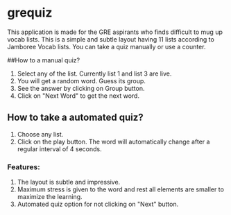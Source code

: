 # grequiz
This application is made for the GRE aspirants who finds difficult to mug up vocab lists. This is a simple and subtle layout having 11 lists according to Jamboree Vocab lists. You can take a quiz manually or use a counter. 

##How to a manual quiz?
  1. Select any of the list. Currently list 1 and list 3 are live.
  2. You will get a random word. Guess its group.
  3. See the answer by clicking on Group button.
  4. Click on "Next Word" to get the next word.

## How to take a automated quiz?
  1. Choose any list.
  2. Click on the play button.
The word will automatically change after a regular interval of 4 seconds. 

### Features:
 1. The layout is subtle and impressive.
 2. Maximum stress is given to the word and rest all elements are smaller to maximize the learning.
 3. Automated quiz option for not clicking on "Next" button.
